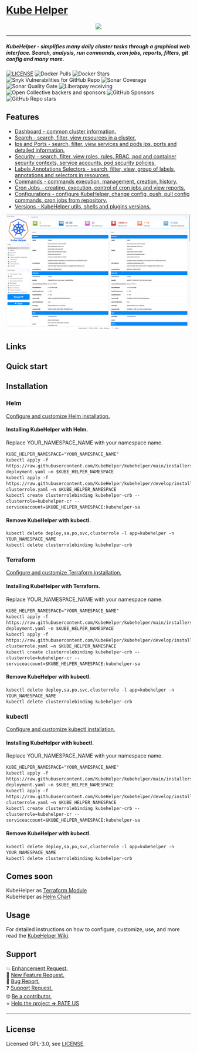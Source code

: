 # [Kube Helper](https://github.com/KubeHelper/kubehelper)  

<p align="center">
  <img src="https://github.com/KubeHelper/kubehelper/blob/develop/src/main/resources/web/img/kube-helper-512.png" width="300" />
</p>
 
---       
##### KubeHelper - simplifies many daily cluster tasks through a graphical web interface. Search, analysis, run commands, cron jobs, reports, filters, git config and many more.     

[![LICENSE](https://img.shields.io/badge/license-GNU%20v3-green)](https://github.com/KubeHelper/kubehelper/blob/main/LICENSE)
![Docker Pulls](https://img.shields.io/docker/pulls/kubehelper/kubehelper)
![Docker Stars](https://img.shields.io/docker/stars/kubehelper/kubehelper)
![Snyk Vulnerabilities for GitHub Repo](https://img.shields.io/snyk/vulnerabilities/github/KubeHelper/kubehelper)
![Sonar Coverage](https://img.shields.io/sonar/coverage/kubehelper?server=https%3A%2F%2Fsonarcloud.io)
![Sonar Quality Gate](https://img.shields.io/sonar/quality_gate/kubehelper?server=https%3A%2F%2Fsonarcloud.io)
![Liberapay receiving](https://img.shields.io/liberapay/receives/kubehelper)
![Open Collective backers and sponsors](https://img.shields.io/opencollective/all/kubehelper)
![GitHub Sponsors](https://img.shields.io/github/sponsors/kubehelper?style=social)
![GitHub Repo stars](https://img.shields.io/github/stars/KubeHelper/kubehelper?style=social)

## Features

* [Dashboard - common cluster information.](https://github.com/KubeHelper/kubehelper/wiki/Home)
* [Search - search, filter, view resources in a cluster.](https://github.com/KubeHelper/kubehelper/wiki/Home)
* [Ips and Ports - search, filter, view services and pods ips, ports and detailed information.](https://github.com/KubeHelper/kubehelper/wiki/Home)
* [Security - search, filter, view roles, rules, RBAC, pod and container security contexts, service accounts, pod security policies.](https://github.com/KubeHelper/kubehelper/wiki/Home)
* [Labels Annotations Selectors - search, filter, view, group of labels, annotations and selectors in resources.](https://github.com/KubeHelper/kubehelper/wiki/Home)
* [Commands - commands execution, management, creation, history.](https://github.com/KubeHelper/kubehelper/wiki/Home)
* [Cron Jobs - creating, execution, control of cron jobs and view reports.](https://github.com/KubeHelper/kubehelper/wiki/Home)
* [Configurations - configure KubeHelper, change config, push, pull config commands, cron jobs from repository.](https://github.com/KubeHelper/kubehelper/wiki/Home)
* [Versions - KubeHelper utils, shells and plugins versions.](https://github.com/KubeHelper/kubehelper/wiki/Home)

![KubeHelper](screenshots/main.png)

## Links
              
## Quick start

## Installation 
### Helm
[Configure and customize Helm installation.](https://github.com/KubeHelper/kubehelper/wiki/Installation)
#### Installing KubeHelper with Helm.
Replace YOUR_NAMESPACE_NAME with your namespace name.
```shell
KUBE_HELPER_NAMESPACE="YOUR_NAMESPACE_NAME"
kubectl apply -f https://raw.githubusercontent.com/KubeHelper/kubehelper/main/installers/kubectl/kubehelper-deployment.yaml —n $KUBE_HELPER_NAMESPACE
kubectl apply -f https://raw.githubusercontent.com/KubeHelper/kubehelper/develop/installers/kubectl/kubehelper-clusterrole.yaml —n $KUBE_HELPER_NAMESPACE
kubectl create clusterrolebinding kubehelper-crb --clusterrole=kubehelper-cr --serviceaccount=$KUBE_HELPER_NAMESPACE:kubehelper-sa
```
#### Remove KubeHelper with kubectl.
```shell
kubectl delete deploy,sa,po,svc,clusterrole -l app=kubehelper -n YOUR_NAMESPACE_NAME
kubectl delete clusterrolebinding kubehelper-crb
```

### Terraform
[Configure and customize Terraform installation.](https://github.com/KubeHelper/kubehelper/wiki/Installation)
#### Installing KubeHelper with Terraform.
Replace YOUR_NAMESPACE_NAME with your namespace name.
```shell
KUBE_HELPER_NAMESPACE="YOUR_NAMESPACE_NAME"
kubectl apply -f https://raw.githubusercontent.com/KubeHelper/kubehelper/main/installers/kubectl/kubehelper-deployment.yaml —n $KUBE_HELPER_NAMESPACE
kubectl apply -f https://raw.githubusercontent.com/KubeHelper/kubehelper/develop/installers/kubectl/kubehelper-clusterrole.yaml —n $KUBE_HELPER_NAMESPACE
kubectl create clusterrolebinding kubehelper-crb --clusterrole=kubehelper-cr --serviceaccount=$KUBE_HELPER_NAMESPACE:kubehelper-sa
```
#### Remove KubeHelper with kubectl.
```shell
kubectl delete deploy,sa,po,svc,clusterrole -l app=kubehelper -n YOUR_NAMESPACE_NAME
kubectl delete clusterrolebinding kubehelper-crb
``` 

### kubectl
[Configure and customize kubectl installation.](https://github.com/KubeHelper/kubehelper/wiki/Installation)
#### Installing KubeHelper with kubectl.  
Replace YOUR_NAMESPACE_NAME with your namespace name.
```shell
KUBE_HELPER_NAMESPACE="YOUR_NAMESPACE_NAME"
kubectl apply -f https://raw.githubusercontent.com/KubeHelper/kubehelper/main/installers/kubectl/kubehelper-deployment.yaml —n $KUBE_HELPER_NAMESPACE
kubectl apply -f https://raw.githubusercontent.com/KubeHelper/kubehelper/develop/installers/kubectl/kubehelper-clusterrole.yaml —n $KUBE_HELPER_NAMESPACE
kubectl create clusterrolebinding kubehelper-crb --clusterrole=kubehelper-cr --serviceaccount=$KUBE_HELPER_NAMESPACE:kubehelper-sa
```
#### Remove KubeHelper with kubectl.
```shell
kubectl delete deploy,sa,po,svc,clusterrole -l app=kubehelper -n YOUR_NAMESPACE_NAME
kubectl delete clusterrolebinding kubehelper-crb
```

## Comes soon
KubeHelper as [Terraform Module](https://registry.terraform.io/browse/modules)  
KubeHelper as [Helm Chart](https://artifacthub.io)
                                                                                                                       
## Usage
For detailed instructions on how to configure, customize, use, and more read the [KubeHelper Wiki](https://github.com/KubeHelper/kubehelper/wiki/Home).
    
## Support  
💥 [Enhancement Request.](https://github.com/JWebDev/kube-helper/issues/new?labels=kind:Enhancement&amp;template=ENHANCEMENT_REQUEST.md)  
🚀 [New Feature Request.](https://github.com/JWebDev/kube-helper/issues/new?labels=kind:Feature&amp;template=FEATURE_REQUEST.md)  
🐞 [Bug Report.](https://github.com/JWebDev/kube-helper/issues/new?labels=kind:Bug&amp;template=BUG_REPORT.md)  
❓ [Support Request.](https://github.com/JWebDev/kube-helper/issues/new?labels=kind:Support&amp;template=SUPPORT_REQUEST.md)  
🤓 [Be a contributor.](https://github.com/JWebDev/kube-helper/issues/new?labels=kind:Enhancement&amp;template=ENHANCEMENT_REQUEST.md)  
⭐ [Help the project => RATE US](https://github.com/JWebDev/kubehelper/stargazers)  

---
## License
Licensed GPL-3.0, see [LICENSE](https://github.com/KubeHelper/kubehelper/blob/main/LICENSE).

